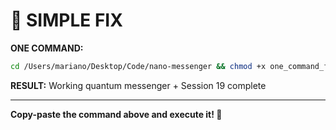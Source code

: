 # 🚀 SIMPLE FIX

**ONE COMMAND:**

```bash
cd /Users/mariano/Desktop/Code/nano-messenger && chmod +x one_command_fix.sh && ./one_command_fix.sh
```

**RESULT:** Working quantum messenger + Session 19 complete

---

**Copy-paste the command above and execute it! 🎯**
